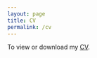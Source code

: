 ```yaml
---
layout: page
title: CV
permalink: /cv
---
```


 To view or download my [CV](https://scholar.google.com/citations?user=CwjYbK8AAAAJ&hl=en).